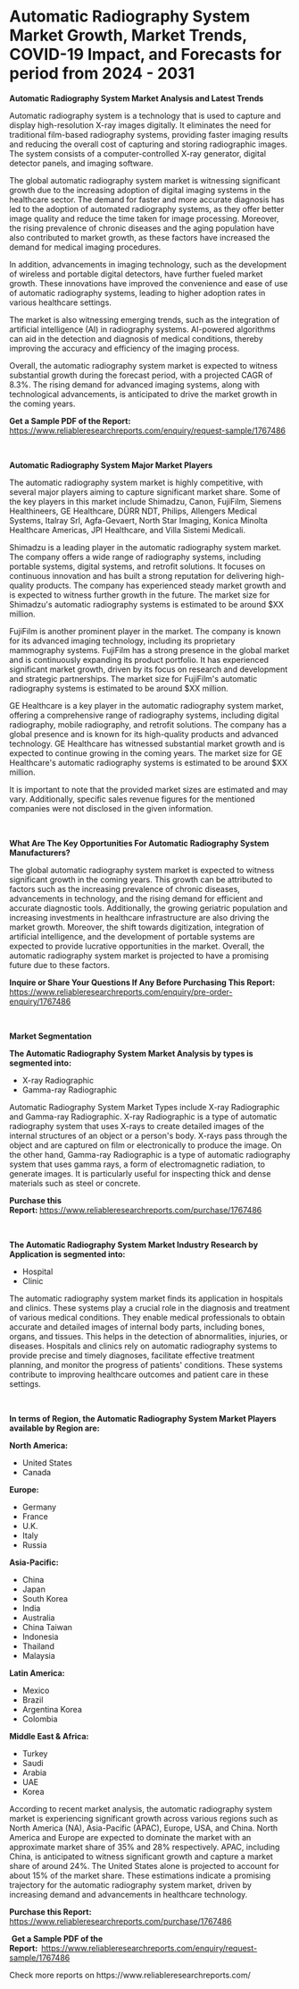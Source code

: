 <p><h1>Automatic Radiography System Market Growth, Market Trends, COVID-19 Impact, and Forecasts for period from 2024 - 2031</h1></p><p><strong>Automatic Radiography System Market Analysis and Latest Trends</strong></p>
<p><p>Automatic radiography system is a technology that is used to capture and display high-resolution X-ray images digitally. It eliminates the need for traditional film-based radiography systems, providing faster imaging results and reducing the overall cost of capturing and storing radiographic images. The system consists of a computer-controlled X-ray generator, digital detector panels, and imaging software.</p><p>The global automatic radiography system market is witnessing significant growth due to the increasing adoption of digital imaging systems in the healthcare sector. The demand for faster and more accurate diagnosis has led to the adoption of automated radiography systems, as they offer better image quality and reduce the time taken for image processing. Moreover, the rising prevalence of chronic diseases and the aging population have also contributed to market growth, as these factors have increased the demand for medical imaging procedures.</p><p>In addition, advancements in imaging technology, such as the development of wireless and portable digital detectors, have further fueled market growth. These innovations have improved the convenience and ease of use of automatic radiography systems, leading to higher adoption rates in various healthcare settings.</p><p>The market is also witnessing emerging trends, such as the integration of artificial intelligence (AI) in radiography systems. AI-powered algorithms can aid in the detection and diagnosis of medical conditions, thereby improving the accuracy and efficiency of the imaging process.</p><p>Overall, the automatic radiography system market is expected to witness substantial growth during the forecast period, with a projected CAGR of 8.3%. The rising demand for advanced imaging systems, along with technological advancements, is anticipated to drive the market growth in the coming years.</p></p>
<p><strong>Get a Sample PDF of the Report:&nbsp;</strong> <a href="https://www.reliableresearchreports.com/enquiry/request-sample/1767486">https://www.reliableresearchreports.com/enquiry/request-sample/1767486</a></p>
<p>&nbsp;</p>
<p><strong>Automatic Radiography System Major Market Players</strong></p>
<p><p>The automatic radiography system market is highly competitive, with several major players aiming to capture significant market share. Some of the key players in this market include Shimadzu, Canon, FujiFilm, Siemens Healthineers, GE Healthcare, DÜRR NDT, Philips, Allengers Medical Systems, Italray Srl, Agfa-Gevaert, North Star Imaging, Konica Minolta Healthcare Americas, JPI Healthcare, and Villa Sistemi Medicali.</p><p>Shimadzu is a leading player in the automatic radiography system market. The company offers a wide range of radiography systems, including portable systems, digital systems, and retrofit solutions. It focuses on continuous innovation and has built a strong reputation for delivering high-quality products. The company has experienced steady market growth and is expected to witness further growth in the future. The market size for Shimadzu's automatic radiography systems is estimated to be around $XX million.</p><p>FujiFilm is another prominent player in the market. The company is known for its advanced imaging technology, including its proprietary mammography systems. FujiFilm has a strong presence in the global market and is continuously expanding its product portfolio. It has experienced significant market growth, driven by its focus on research and development and strategic partnerships. The market size for FujiFilm's automatic radiography systems is estimated to be around $XX million.</p><p>GE Healthcare is a key player in the automatic radiography system market, offering a comprehensive range of radiography systems, including digital radiography, mobile radiography, and retrofit solutions. The company has a global presence and is known for its high-quality products and advanced technology. GE Healthcare has witnessed substantial market growth and is expected to continue growing in the coming years. The market size for GE Healthcare's automatic radiography systems is estimated to be around $XX million.</p><p>It is important to note that the provided market sizes are estimated and may vary. Additionally, specific sales revenue figures for the mentioned companies were not disclosed in the given information.</p></p>
<p>&nbsp;</p>
<p><strong>What Are The Key Opportunities For Automatic Radiography System Manufacturers?</strong></p>
<p><p>The global automatic radiography system market is expected to witness significant growth in the coming years. This growth can be attributed to factors such as the increasing prevalence of chronic diseases, advancements in technology, and the rising demand for efficient and accurate diagnostic tools. Additionally, the growing geriatric population and increasing investments in healthcare infrastructure are also driving the market growth. Moreover, the shift towards digitization, integration of artificial intelligence, and the development of portable systems are expected to provide lucrative opportunities in the market. Overall, the automatic radiography system market is projected to have a promising future due to these factors.</p></p>
<p><strong>Inquire or Share Your Questions If Any Before Purchasing This Report:</strong> <a href="https://www.reliableresearchreports.com/enquiry/pre-order-enquiry/1767486">https://www.reliableresearchreports.com/enquiry/pre-order-enquiry/1767486</a></p>
<p>&nbsp;</p>
<p><strong>Market Segmentation</strong></p>
<p><strong>The Automatic Radiography System Market Analysis by types is segmented into:</strong></p>
<p><ul><li>X-ray Radiographic</li><li>Gamma-ray Radiographic</li></ul></p>
<p><p>Automatic Radiography System Market Types include X-ray Radiographic and Gamma-ray Radiographic. X-ray Radiographic is a type of automatic radiography system that uses X-rays to create detailed images of the internal structures of an object or a person's body. X-rays pass through the object and are captured on film or electronically to produce the image. On the other hand, Gamma-ray Radiographic is a type of automatic radiography system that uses gamma rays, a form of electromagnetic radiation, to generate images. It is particularly useful for inspecting thick and dense materials such as steel or concrete.</p></p>
<p><strong>Purchase this Report:&nbsp;</strong><a href="https://www.reliableresearchreports.com/purchase/1767486">https://www.reliableresearchreports.com/purchase/1767486</a></p>
<p>&nbsp;</p>
<p><strong>The Automatic Radiography System Market Industry Research by Application is segmented into:</strong></p>
<p><ul><li>Hospital</li><li>Clinic</li></ul></p>
<p><p>The automatic radiography system market finds its application in hospitals and clinics. These systems play a crucial role in the diagnosis and treatment of various medical conditions. They enable medical professionals to obtain accurate and detailed images of internal body parts, including bones, organs, and tissues. This helps in the detection of abnormalities, injuries, or diseases. Hospitals and clinics rely on automatic radiography systems to provide precise and timely diagnoses, facilitate effective treatment planning, and monitor the progress of patients' conditions. These systems contribute to improving healthcare outcomes and patient care in these settings.</p></p>
<p>&nbsp;</p>
<p><strong>In terms of Region, the Automatic Radiography System Market Players available by Region are:</strong></p>
<p>
    <p> <strong> North America: </strong>
        <ul>
            <li>United States</li>
            <li>Canada</li>
        </ul>
        </p> 
    <p> <strong> Europe: </strong>
        <ul>
            <li>Germany</li>
            <li>France</li>
            <li>U.K.</li>
            <li>Italy</li>
            <li>Russia</li>
        </ul>
        </p> 
    <p> <strong> Asia-Pacific: </strong>
        <ul>
            <li>China</li>
            <li>Japan</li>
            <li>South Korea</li>
            <li>India</li>
            <li>Australia</li>
            <li>China Taiwan</li>
            <li>Indonesia</li>
            <li>Thailand</li>
            <li>Malaysia</li>
        </ul>
        </p> 
    <p> <strong> Latin America: </strong>
        <ul>
            <li>Mexico</li>
            <li>Brazil</li>
            <li>Argentina Korea</li>
            <li>Colombia</li>
        </ul>
        </p> 
    <p> <strong> Middle East & Africa: </strong>
        <ul>
            <li>Turkey</li>
            <li>Saudi</li>
            <li>Arabia</li>
            <li>UAE</li>
            <li>Korea</li>
        </ul>
    </p>
    </p>
<p><p>According to recent market analysis, the automatic radiography system market is experiencing significant growth across various regions such as North America (NA), Asia-Pacific (APAC), Europe, USA, and China. North America and Europe are expected to dominate the market with an approximate market share of 35% and 28% respectively. APAC, including China, is anticipated to witness significant growth and capture a market share of around 24%. The United States alone is projected to account for about 15% of the market share. These estimations indicate a promising trajectory for the automatic radiography system market, driven by increasing demand and advancements in healthcare technology.</p></p>
<p><strong>Purchase this Report: </strong><a href="https://www.reliableresearchreports.com/purchase/1767486">https://www.reliableresearchreports.com/purchase/1767486</a></p>
<p>&nbsp;<strong>Get a Sample PDF of the Report:&nbsp;&nbsp;</strong><a href="https://www.reliableresearchreports.com/enquiry/request-sample/1767486">https://www.reliableresearchreports.com/enquiry/request-sample/1767486</a></p>
<p><strong></strong></p>
<p>Check more reports on https://www.reliableresearchreports.com/</p>